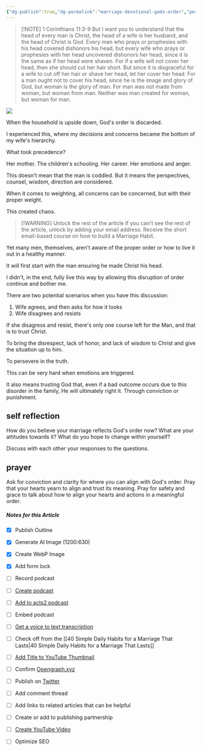 ```yaml
---
{"dg-publish":true,"dg-permalink":"marriage-devotional-gods-order","permalink":"/marriage-devotional-gods-order/","metatags":{"description":"It's easy for a marriage to fall of out God's order.  Realign yourself now.","og:image":"https://res.cloudinary.com/dt9hlo5sw/image/upload/v1685729208/obsidian/image_ty3ovc.png"},"created":"","updated":""}
---
```



> [!NOTE] 1 Corinthians 11:3-9
> But I want you to understand that the head of every man is Christ, the head of a wife is her husband, and the head of Christ is God. Every man who prays or prophesies with his head covered dishonors his head, but every wife who prays or prophesies with her head uncovered dishonors her head, since it is the same as if her head were shaven. For if a wife will not cover her head, then she should cut her hair short. But since it is disgraceful for a wife to cut off her hair or shave her head, let her cover her head. For a man ought not to cover his head, since he is the image and glory of God, but woman is the glory of man. For man was not made from woman, but woman from man. Neither was man created for woman, but woman for man. 


![](https://res.cloudinary.com/dt9hlo5sw/image/upload/v1685729208/obsidian/image_ty3ovc.png)


When the household is upside down, God's order is discarded.

I experienced this, where my decisions and concerns became the bottom of my wife's hierarchy.

What took precedence?

Her mother.  The children's schooling.  Her career.  Her emotions and anger.

This doesn't mean that the man is coddled.  But it means the perspectives, counsel, wisdom, direction are considered.

When it comes to weighting, all concerns can be concerned, but with their proper weight.

This created chaos.

> [!WARNING] Unlock the rest of the article
> If you can't see the rest of the article, unlock by adding your email address.  Receive the short email-based course on how to build a Marriage Habit.
<div class="convertful-202420"></div>
<!--- form here -->
<div class="convertful-202420"></div>

Yet many men, themselves, aren't aware of the proper order or how to live it out in a healthy manner.

It will first start with the man ensuring he made Christ his head.

I didn't, in the end, fully live this way by allowing this disruption of order continue and bother me.

There are two potential scenarios when you have this discussion:

1) Wife agrees, and then asks for how it looks
2) Wife disagrees and resists

If she disagress and resist, there's only one course left for the Man, and that is to trust Christ.  

To bring the disrespect, lack of honor, and lack of wisdom to Christ and give the situation up to him.

To persevere in the truth.

This can be very hard when emotions are triggered.

It also means trusting God that, even if a bad outcome occurs due to this disorder in the family, He will ultimately right it.  Through conviction or punishment.

## self reflection
How do you believe your marriage reflects God's order now?
What are your attitudes towards it?
What do you hope to change within yourself?

Discuss with each other your responses to the questions.

## prayer
Ask for conviction and clarity for where you can align with God's order.  Pray that your hearts yearn to align and trust its meaning. Pray for safety and grace to talk about how to align your hearts and actions in a meaningful order.

##### Notes for this Article
- [x] Publish Outline
- [x] Generate AI Image (1200:630)
- [x] Create WebP Image
- [x] Add form lock
- [ ] Record podcast
- [ ] [Create podcast](https://studio.podcast.co/login)
- [ ] [Add to acts2 podcast](https://app.bcast.fm/podcasts/1978)
- [ ] Embed podcast
- [ ] [Get a voice to text transcription](https://happyscribe.com) 
- [ ] Check off from the [[40 Simple Daily Habits for a Marriage That Lasts\|40 Simple Daily Habits for a Marriage That Lasts]]
- [ ] [Add Title to YouTube Thumbnail](https://pixelied.com)

- [ ] Confirm [Opengraph.xyz](https://opengraph.xyz)
- [ ] Publish on [Twitter](https://twitter.com)
- [ ] Add comment thread

- [ ] Add links to related articles that can be helpful
- [ ] Create or add to publishing partnership

- [ ] [Create YouTube Video](https://flixier.com)
- [ ] Optimize SEO

